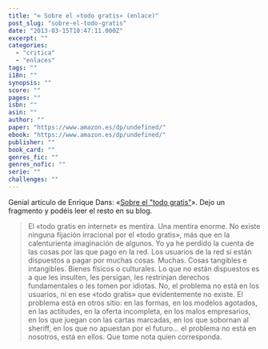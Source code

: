 ```yaml
---
title: "∞ Sobre el «todo gratis» (enlace)"
post_slug: "sobre-el-todo-gratis"
date: "2013-03-15T10:47:11.000Z"
excerpt: ""
categories: 
  - "critica"
  - "enlaces"
tags: ""
i18n: ""
synopsis: ""
score: ""
pages: ""
isbn: ""
asin: ""
author: ""
paper: "https://www.amazon.es/dp/undefined/"
ebook: "https://www.amazon.es/dp/undefined/"
publisher: ""
book_card: ""
genres_fic: ""
genres_nofic: ""
serie: ""
challenges: ""
---
```


Genial artículo de Enrique Dans: «[Sobre el "todo gratis"](http://www.enriquedans.com/2013/03/sobre-el-todo-gratis.html)». Dejo un fragmento y podéis leer el resto en su blog.

> El «todo gratis en internet» es mentira. Una mentira enorme. No existe ninguna fijación irracional por el «todo gratis», más que en la calenturienta imaginación de algunos. Yo ya he perdido la cuenta de las cosas por las que pago en la red. Los usuarios de la red sí están dispuestos a pagar por muchas cosas. Muchas. Cosas tangibles e intangibles. Bienes físicos o culturales. Lo que no están dispuestos es a que les insulten, les persigan, les restrinjan derechos fundamentales o les tomen por idiotas. No, el problema no está en los usuarios, ni en ese «todo gratis» que evidentemente no existe. El problema está en otros sitio: en las formas, en los modelos agotados, en las actitudes, en la oferta incompleta, en los malos empresarios, en los que juegan con las cartas marcadas, en los que sobornan al sheriff, en los que no apuestan por el futuro… el problema no está en nosotros, está en ellos. Que tome nota quien corresponda.

